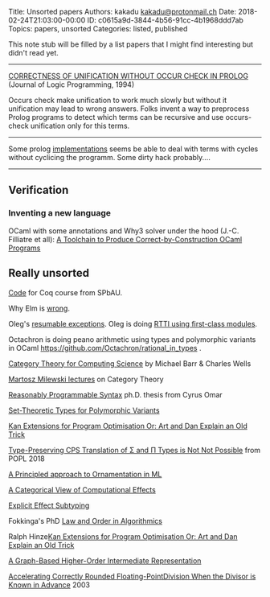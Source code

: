 Title: Unsorted papers
Authors: kakadu <kakadu@protonmail.ch>
Date: 2018-02-24T21:03:00-00:00
ID: c0615a9d-3844-4b56-91cc-4b1968ddd7ab
Topics: papers, unsorted
Categories: listed, published

This note stub will be filled by a list papers that I might find 
interesting but didn't read yet.

---

[CORRECTNESS OF UNIFICATION WITHOUT OCCUR CHECK IN PROLOG](https://www.sciencedirect.com/science/article/pii/0743106694900485) (Journal of Logic Programming, 1994)

Occurs check make unification to work much slowly but without it unification may 
lead to wrong answers. Folks invent a way to preprocess Prolog programs to detect
which terms can be recursive and use occurs-check unification only for this terms.

---

Some prolog [implementations](https://sicstus.sics.se/sicstus/docs/3.12.8/html/sicstus/Occur.html) seems be able to deal with terms with cycles without cyclicing the programm. Some dirty hack probably....

---

## Verification

### Inventing a new language

OCaml with some annotations and Why3 solver under the hood (J.-C. Filliatre et all): [A Toolchain to Produce Correct-by-Construction OCaml Programs](https://hal.inria.fr/hal-01783851/file/main.pdf) 


## Really unsorted

[Code](https://github.com/dboulytchev/coq-supplementary) for Coq course from SPbAU.

Why Elm is [wrong](http://reasonablypolymorphic.com/blog/elm-is-wrong/).

Oleg's [resumable exceptions](http://okmij.org/ftp/ML/#resumable-exn).
Oleg is doing [RTTI using first-class modules](http://okmij.org/ftp/ML/first-class-modules/generics.ml).

Octachron is doing peano arithmetic using types and polymorphic variants in OCaml https://github.com/Octachron/rational_in_types .

[Category Theory for Computing Science](http://www.math.mcgill.ca/triples/Barr-Wells-ctcs.pdf) by Michael Barr & Charles Wells

[Martosz Milewski lectures](https://www.youtube.com/watch?v=I8LbkfSSR58&list=PLbgaMIhjbmEnaH_LTkxLI7FMa2HsnawM_) on Category Theory

[Reasonably Programmable Syntax](https://www.cs.cmu.edu/~comar/omar-thesis.pdf) ph.D. thesis from Cyrus Omar

[Set-Theoretic Types for Polymorphic Variants](https://arxiv.org/pdf/1606.01106v1.pdf)

[Kan Extensions for Program Optimisation Or: Art and Dan Explain an Old Trick](https://www.cs.ox.ac.uk/ralf.hinze/Kan.pdf)

[Type-Preserving CPS Translation of Σ and Π Types is Not Not Possible](https://williamjbowman.com/resources/cps-sigma.pdf) from POPL 2018

[A Principled approach to Ornamentation in ML](http://pauillac.inria.fr/~remy/ornaments/mlorn-2017-09.pdf)

[A Categorical View of Computational Effects](https://www.youtube.com/watch?v=6t6bsWVOIzs)

[Explicit Effect Subtyping](https://people.cs.kuleuven.be/%7Etom.schrijvers/Research/papers/esop2018.pdf)


Fokkinga's PhD [Law and Order in Algorithmics](https://pdfs.semanticscholar.org/7ca8/326eb63f32502c0fc2324b6217a7bc7e8af4.pdf)

Ralph Hinze[Kan Extensions for Program Optimisation Or: Art and Dan Explain an Old Trick](https://www.cs.ox.ac.uk/ralf.hinze/Kan.pdf)

[A  Graph-Based  Higher-Order  Intermediate  Representation](http://compilers.cs.uni-saarland.de/papers/lkh15_cgo.pdf)

[Accelerating Correctly Rounded Floating-PointDivision When the Divisor is Known in Advance](http://perso.ens-lyon.fr/nicolas.brisebarre/Publi/fpdivision.pdf) 2003

